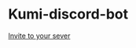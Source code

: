 # Kumi-discord-bot
[Invite to your sever](https://discord.com/oauth2/authorize?client_id=870516119604183091&permissions=75856&scope=bot)

